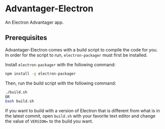 # Advantager-Electron
An Electron Advantager app.

## Prerequisites
Advantager-Electron comes with a build script to compile the code for you.
In order for the script to run, `electron-packager` must first be installed.

Install `electron-packager` with the following command:

```bash
npm install -g electron-packager
```

Then, run the build script with the following command:

```bash
./build.sh
OR
bash build.sh
```


If you want to build with a version of Electron that is different from what is
in the latest commit, open `build.sh` with your favorite text editor and change
the value of `VERSION=` to the build you want.
